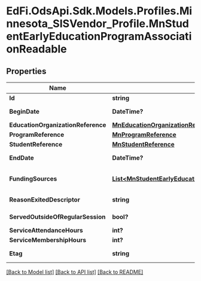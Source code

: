 # EdFi.OdsApi.Sdk.Models.Profiles.Minnesota_SISVendor_Profile.MnStudentEarlyEducationProgramAssociationReadable
## Properties

Name | Type | Description | Notes
------------ | ------------- | ------------- | -------------
**Id** | **string** |  | 
**BeginDate** | **DateTime?** | The month, day, and year on which the Student first received services. | 
**EducationOrganizationReference** | [**MnEducationOrganizationReference**](MnEducationOrganizationReference.md) |  | 
**ProgramReference** | [**MnProgramReference**](MnProgramReference.md) |  | 
**StudentReference** | [**MnStudentReference**](MnStudentReference.md) |  | 
**EndDate** | **DateTime?** | The month, day, and year on which the Student exited the Program or stopped receiving services. | [optional] 
**FundingSources** | [**List&lt;MnStudentEarlyEducationProgramAssociationFundingSourceReadable&gt;**](MnStudentEarlyEducationProgramAssociationFundingSourceReadable.md) | An unordered collection of studentEarlyEducationProgramAssociationFundingSources. Funding source. | [optional] 
**ReasonExitedDescriptor** | **string** | The reason the child left the Program within a school or district. | [optional] 
**ServedOutsideOfRegularSession** | **bool?** | Indicates whether the Student received services during the summer session or between sessions. | [optional] 
**ServiceAttendanceHours** | **int?** | Indicates a student&#39;s service attendance hours. | [optional] 
**ServiceMembershipHours** | **int?** | Indicates a student&#39;s service membership hours. | [optional] 
**Etag** | **string** | A unique system-generated value that identifies the version of the resource. | [optional] 

[[Back to Model list]](../README.md#documentation-for-models) [[Back to API list]](../README.md#documentation-for-api-endpoints) [[Back to README]](../README.md)

